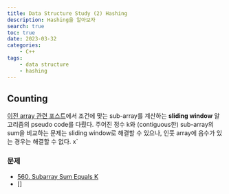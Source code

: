 ```yaml
---
title: Data Structure Study (2) Hashing
description: Hashing을 알아보자
search: true
toc: true
date: 2023-03-32
categories:
    - C++
tags: 
    - data structure
    - hashing
---
```



## Counting
[이전 array 관련 포스트](https://wjlee-ling.github.io/data%20structure/algorithms-array/)에서 조건에 맞는 sub-array를 계산하는 **sliding window** 알고리즘의 pseudo code를 다뤘다. 주어진 정수 k와 (contiguous한) sub-array의 sum을 비교하는 문제는 sliding window로 해결할 수 있으나, 인풋 array에 음수가 있는 경우는 해결할 수 없다. x`

### 문제
* [560. Subarray Sum Equals K](https://github.com/wjlee-ling/algorithms/blob/main/0560-subarray-sum-equals-k/0560-subarray-sum-equals-k.cpp)
* []